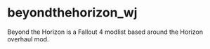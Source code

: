# beyondthehorizon_wj
Beyond the Horizon is a Fallout 4 modlist based around the Horizon overhaul mod.

